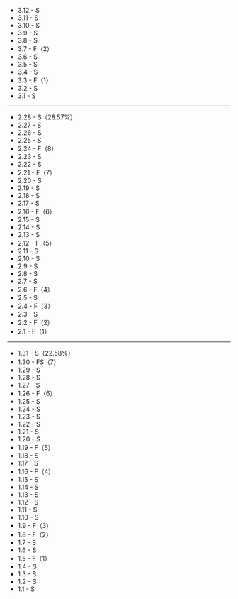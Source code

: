 - 3.12 - S
- 3.11 - S
- 3.10 - S
- 3.9 - S
- 3.8 - S
- 3.7 - F（2）
- 3.6 - S
- 3.5 - S
- 3.4 - S
- 3.3 - F（1）
- 3.2 - S
- 3.1 - S

---

- 2.28 - S（28.57%）
- 2.27 - S
- 2.26 - S
- 2.25 - S
- 2.24 - F（8）
- 2.23 - S
- 2.22 - S
- 2.21 - F（7）
- 2.20 - S
- 2.19 - S
- 2.18 - S
- 2.17 - S
- 2.16 - F（6）
- 2.15 - S
- 2.14 - S
- 2.13 - S
- 2.12 - F（5）
- 2.11 - S
- 2.10 - S
- 2.9 - S
- 2.8 - S
- 2.7 - S
- 2.6 - F（4）
- 2.5 - S
- 2.4 - F（3）
- 2.3 - S
- 2.2 - F（2）
- 2.1 - F（1）

---

- 1.31 - S（22.58%）
- 1.30 - FS（7）
- 1.29 - S
- 1.28 - S
- 1.27 - S
- 1.26 - F（6）
- 1.25 - S
- 1.24 - S
- 1.23 - S
- 1.22 - S
- 1.21 - S
- 1.20 - S
- 1.19 - F（5）
- 1.18 - S
- 1.17 - S
- 1.16 - F（4）
- 1.15 - S
- 1.14 - S
- 1.13 - S
- 1.12 - S
- 1.11 - S
- 1.10 - S
- 1.9 - F（3）
- 1.8 - F（2）
- 1.7 - S
- 1.6 - S
- 1.5 - F（1）
- 1.4 - S
- 1.3 - S
- 1.2 - S
- 1.1 - S